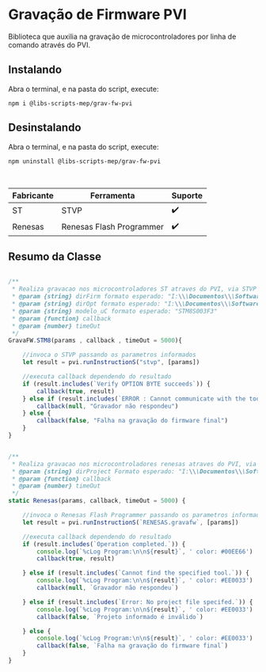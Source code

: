 # Gravação de Firmware PVI

Biblioteca que auxilia na gravação de microcontroladores por linha de comando através do PVI.

## Instalando

Abra o terminal, e na pasta do script, execute:

```
npm i @libs-scripts-mep/grav-fw-pvi
```

## Desinstalando

Abra o terminal, e na pasta do script, execute:

```
npm uninstall @libs-scripts-mep/grav-fw-pvi
```

<br>

| Fabricante | Ferramenta               | Suporte |
| ---------- | ------------------------ | ------- |
| ST         | STVP                     | ✔️       |
| Renesas    | Renesas Flash Programmer | ✔️       |

## Resumo da Classe

```js

/**
 * Realiza gravacao nos microcontroladores ST atraves do PVI, via STVP command line 
 * @param {string} dirFirm formato esperado: "I:\\\Documentos\\\Softwares\\\STM8\\\STM8S003F3\\\INV-173\\\173v01\\\173v01_1.50_Com.stp"
 * @param {string} dirOpt formato esperado: "I:\\\Documentos\\\Softwares\\\STM8\\\STM8S003F3\\\INV-173\\\173v01\\\173v01_1.50_Com.stp"
 * @param {string} modelo_uC formato esperado: "STM8S003F3"
 * @param {function} callback 
 * @param {number} timeOut 
 */
GravaFW.STM8(params , callback , timeOut = 5000){

    //invoca o STVP passando os parametros informados
    let result = pvi.runInstructionS("stvp", [params])

    //executa callback dependendo do resultado
    if (result.includes(`Verify OPTION BYTE succeeds`)) {
        callback(true, result)
    } else if (result.includes(`ERROR : Cannot communicate with the tool`)) {
        callback(null, "Gravador não respondeu")
    } else {
        callback(false, "Falha na gravação do firmware final")
    }
}


/**
 * Realiza gravacao nos microcontroladores renesas atraves do PVI, via renesas flash programmer command line
 * @param {string} dirProject Formato esperado: "I:\\\Documentos\\\Softwares\\\RENESAS\\\R5F51303ADFL\\\INV-301\\\301v06\\\301v06.rpj"
 * @param {function} callback 
 * @param {number} timeOut 
 */
static Renesas(params, callback, timeOut = 5000) {

    //invoca o Renesas Flash Programmer passando os parametros informados
    let result = pvi.runInstructionS(`RENESAS.gravafw`, [params])

    //executa callback dependendo do resultado
    if (result.includes(`Operation completed.`)) {
        console.log(`%cLog Program:\n\n${result}`, ' color: #00EE66')
        callback(true, result)

    } else if (result.includes(`Cannot find the specified tool.`)) {
        console.log(`%cLog Program:\n\n${result}`, ' color: #EE0033')
        callback(null, `Gravador não respondeu`)

    } else if (result.includes(`Error: No project file specifed.`)) {
        console.log(`%cLog Program:\n\n${result}`, ' color: #EE0033')
        callback(false, `Projeto informado é inválido`)

    } else {
        console.log(`%cLog Program:\n\n${result}`, ' color: #EE0033')
        callback(false, `Falha na gravação do firmware final`)
    }    
}
```

